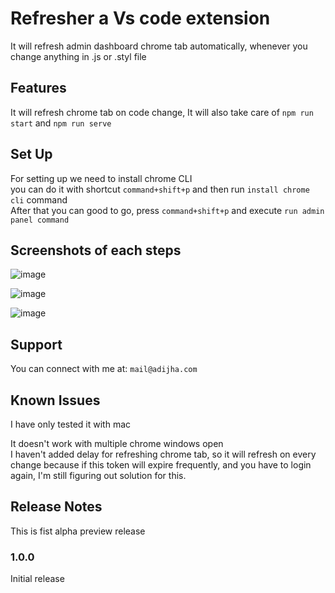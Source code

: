 # Refresher a Vs code extension

It will refresh admin dashboard chrome tab automatically, whenever you change anything in .js or .styl file


## Features

It will refresh chrome tab on code change, It will also take care of `npm run start` and `npm run serve`

## Set Up

<!-- ``` -->

For setting up we need to install chrome CLI
<br/>
you can do it with shortcut `command+shift+p` and then run `install chrome cli` command
<br/>
After that you can good to go, press `command+shift+p` and execute `run admin panel command`

## Screenshots of each steps

![image](https://user-images.githubusercontent.com/42930642/143867853-dd919d80-c0fd-46b7-9f51-0745a80021df.png)

![image](https://user-images.githubusercontent.com/42930642/143868151-b6a5ab77-df0c-4787-99e3-05934dbf38d2.png)

![image](https://user-images.githubusercontent.com/42930642/143867886-a9d8aead-f988-44f0-bb6c-6d4a34a3281d.png)


<!-- ``` -->

## Support

You can connect with me at: `mail@adijha.com`

## Known Issues
I have only tested it with mac

It doesn't work with multiple chrome windows open
<br/>
I haven't added delay for refreshing chrome tab, so it will refresh on every change
because if this token will expire frequently, and you have to login again, I'm still figuring out solution for this.

## Release Notes

This is fist alpha preview release

### 1.0.0

Initial release
